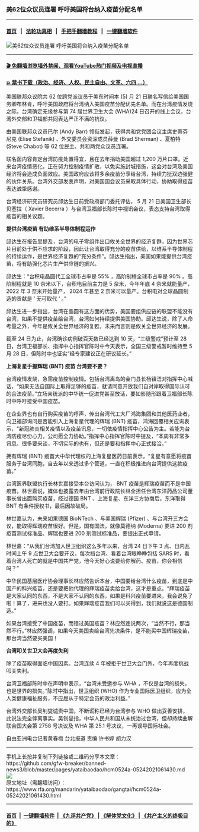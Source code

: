 ### 美62位众议员连署 呼吁美国将台纳入疫苗分配名单
------------------------

#### [首页](https://github.com/gfw-breaker/banned-news3/blob/master/README.md) &nbsp;&nbsp;|&nbsp;&nbsp; [法轮功真相](https://github.com/begood0513/basic/blob/master/README.md)  &nbsp;&nbsp;|&nbsp;&nbsp; [手把手翻墙教程](https://github.com/gfw-breaker/guides/wiki)  &nbsp;&nbsp;|&nbsp;&nbsp; [一键翻墙软件](https://github.com/gfw-breaker/nogfw/blob/master/README.md)  



<div id="headerimg">
 <img alt="美62位众议员连署 呼吁美国将台纳入疫苗分配名单" src="https://www.rfa.org/mandarin/yataibaodao/gangtai/hcm0524a-05242021061430.html/@@images/d7a85169-8a50-49ab-a49a-3b35f30dad03.jpeg" title="美62位众议员连署 呼吁美国将台纳入疫苗分配名单"/>
 <span class="lead_image_caption">
 </span>
 <!-- zoomattribute -->
</div>

<hr/>


#### [ 🎬  免翻墙浏览墙外禁闻、观看YouTube热门视频及电视直播](https://github.com/gfw-breaker/HelloWorld)

#### [ 💥  禁书下载（政治、经济、人权、民主自由、文革、六四 ...）](https://github.com/gfw-breaker/books/blob/master/README.md)

<div id="storytext">
 <p class="p3">
  美国联邦众议院共
  <span class="s2">
   62
  </span>
  位跨党派议员于美东时间本
  <span class="s2">
   (5)
  </span>
  月
  <span class="s2">
   21
  </span>
  日联名写信给美国国务卿布林肯，呼吁美国政府将台湾纳入美国疫苗分配优先名单。而在台湾疫情发烧之际，台湾确定无缘参与第
  <span class="s2">
   74
  </span>
  届世界卫生大会
  <span class="s2">
   (WHA)24
  </span>
  日召开的线上会议，台湾外交部和卫福部共同表达严正不满的抗议。
 </p>
 <p class="p3">
  由美国联邦众议员巴尔
  <span class="s2">
   (Andy Barr)
  </span>
  领衔发起，获得共和党党团会议主席史蒂芬尼克
  <span class="s2">
   (Elise Stefanik)
  </span>
  、外交委员会资深成员薛曼
  <span class="s2">
   (Brad Sherman)
  </span>
  、夏柏特
  <span class="s2">
   (Steve Chabot)
  </span>
  等
  <span class="s2">
   62
  </span>
  位民主、共和两党众议员连署。
 </p>
 <p class="p3">
  联名函内容肯定台湾防疫处置得宜，且在去年捐助美国超过
  <span class="s2">
   1,200
  </span>
  万片口罩。近来台湾疫情恶化，正在努力控制疫情扩散，以免实施封城措施，这会对台湾及美国经济将会造成负面效应。美国政府应该将多余疫苗分享给台湾，持续力挺双边强健的伙伴关系。台湾外交部发表声明，对美国国会议员采取具体行动，协助取得疫苗表达诚挚感谢。
 </p>
 <p class="p3">
  台湾经济研究员研究员邱达生日前受政府部门委托评估，
  <span class="s2">
   5
  </span>
  月
  <span class="s2">
   21
  </span>
  日美国卫生部长贝塞拉（
  <span class="s2">
   Xavier Becerra
  </span>
  ）与台湾卫福部长陈时中视讯会议，表态支持台湾取得疫苗的相关议题。
 </p>
 <p class="p3">
  <strong>
   提供台湾疫苗
   <span class="s2">
   </span>
   有助维系半导体制程运作
  </strong>
 </p>
 <p class="p3">
  邱达生在报告里提及，台湾的电子零组件出口攸关全世界的经济复甦，因为世界芯片目前处于供不应求的阶段，因此让台湾取得充分的疫苗供给，以维系半导体制程的持续运作，是世界经济复甦的“充分条件”。邱达生指出，美国如果能提供台湾疫苗，将有助强化芯片生产供应链的振兴。
 </p>
 <p class="p3">
  邱达生：“台积电晶圆代工全球市占率是
  <span class="s2">
   55%
  </span>
  ，高阶制程全球市占率是
  <span class="s2">
   90%
  </span>
  。高阶制程就是
  <span class="s2">
   10
  </span>
  奈米以下，台积电目前主力是
  <span class="s2">
   5
  </span>
  奈米，今年年底
  <span class="s2">
   4
  </span>
  奈米就能量产，
  <span class="s2">
   2022
  </span>
  年
  <span class="s2">
   3
  </span>
  奈米开始量产，
  <span class="s2">
   2024
  </span>
  年甚至
  <span class="s2">
   2
  </span>
  奈米可以量产。台积电对全球晶圆制造的贡献是
  <span class="s2">
   ’
  </span>
  无可取代
  <span class="s2">
   ’
  </span>
  。”
 </p>
 <p class="p3">
  邱达生进一步指出，台湾在晶圆有这方面的优势，美国要组供应链的联盟不能没有台湾，如果不提供疫苗给台湾，台湾如何持续提供美国协助。邱达生说，除了人命考量之外，今年是攸关全世界经济的复甦，未来而言则是攸关全世界经济的发展。
 </p>
 <p class="p3">
  截至
  <span class="s2">
   24
  </span>
  日为止，台湾确诊病例破百天数已经达到
  <span class="s2">
   10
  </span>
  天，“三级警戒”预计至
  <span class="s2">
   28
  </span>
  日，台湾卫福部长、指挥中心指挥官陈时中今天表示，全国三级警戒暂时维持至
  <span class="s2">
   5
  </span>
  月
  <span class="s2">
   28
  </span>
  日，但陈时中也证实“经专家建议正在研议延长。”
 </p>
 <p class="p3">
  <strong>
   上海复星手握辉瑞
   <span class="s2">
    (BNT)
   </span>
   疫苗
   <span class="s2">
   </span>
   台湾要不要？
  </strong>
 </p>
 <p class="p3">
  台湾疫情发烧，急需疫苗控制疫情。包括台湾离岛的金门县长杨镇浯对指挥中心喊话，“如果无法自国际上取得足够的疫苗，就请同意开放我们自对岸取得国际认可的合法疫苗。”立场亲统派的中华统一促进党甚至放话，要如影随形跟着卫福部长陈时中呼吁接受中国疫苗。
 </p>
 <p class="p3">
  在企业界也有自行购买疫苗的呼声，传出台湾代工大厂鸿海集团和其他医药业者，向卫福部询问是否能引入上海复星代理的辉瑞
  <span class="s2">
   (BNT)
  </span>
  疫苗，鸿海回覆相关应询表示，“新冠肺炎相关疫情以及疫苗讯息，一切依疫情指挥中心公告为主。若能为台湾防疫尽份心力，公司愿全力协助。”指挥中心指挥官陈时中提及，“本周有非常多讯息、很多要来谈，不切实际的也有，但还是要和指挥中心正式接洽。”
 </p>
 <p class="p3">
  拥有辉瑞
  <span class="s2">
   (BNT)
  </span>
  疫苗大中华代理权的上海复星医药日前表示，“复星有意愿将疫苗服务于台湾同胞，自去年以来透过多个管道，一直在积极推进向台湾提供这款疫苗。”
 </p>
 <p class="p3">
  台湾医界联盟执行长林世嘉接受本台访问认为，
  <span class="s2">
   BNT
  </span>
  疫苗是辉瑞疫苗而不是中国疫苗。林世嘉说，媒体也披露去年由台湾前行政院长林全担任台湾东洋药品公司董事长曾出面购买疫苗，经过德国
  <span class="s2">
   BNT
  </span>
  、上海复星、东洋三方协商后，东洋取得
  <span class="s2">
   BNT
  </span>
  有条件授权书，最后因故破局。
 </p>
 <p class="p3">
  林世嘉认为，未来如果德国
  <span class="s2">
   BioNTech
  </span>
  、与美国辉瑞
  <span class="s2">
   (Pfizer)
  </span>
  、与台湾开三方会议，能取得辉瑞疫苗很好。但是，国有国法，就像莫德纳
  <span class="s2">
   (Moderna)
  </span>
  要进
  <span class="s2">
   200
  </span>
  剂疫苗测试标准品、辉瑞也要进
  <span class="s2">
   200
  </span>
  剂测试标准品，要提出正式申请。
 </p>
 <p class="p3">
  林世嘉：“从我们台湾加入世卫组织这么多年以来，台湾
  <span class="s2">
   24
  </span>
  日下午
  <span class="s2">
   3
  </span>
  点、日内瓦时间上午
  <span class="s2">
   9
  </span>
  点世卫大会要开议，每次挡台湾、看着台湾眼睁睁包括
  <span class="s2">
   SARS
  </span>
  时，看着台湾人死亡的就是中国共产党，他今天好心说要给你解药、疫苗，你会相信吗？”
 </p>
 <p class="p3">
  中华民国基层医疗协会理事长林应然告诉本台，中国要给台湾什么疫苗，到底是中国产的科兴疫苗，还是要把他代理的辉瑞疫苗卖给台湾，这才是重点。“辉瑞疫苗是大家认同的东西，不是大家不认同的东西，如果是科兴疫苗要进来，我会说免了啦！算了，进来也没人要打。如果辉瑞疫苗我们可以买得到，我们就说这是德国制造。”
 </p>
 <p class="p3">
  如果台湾接受了中国疫苗，而错过美国疫苗？林应然连说两次，“当然不行，那当然不行。”林应然强调，如果今天美国卖给台湾先决条件，是不能买中国辉瑞疫苗，那台湾当然要买美国！
 </p>
 <p class="p3">
  <strong>
   台湾叩关世卫大会再度失利
  </strong>
 </p>
 <p class="p3">
  除了疫苗取得面临中国因素。台湾连续
  <span class="s2">
   4
  </span>
  年被拒于世卫大会门外，今年再度挑战叩关失利。
 </p>
 <p class="p3">
  台湾卫福部陈时中在声明中表示，“台湾未受邀参与
  <span class="s2">
   WHA
  </span>
  ，不仅是台湾的损失，也是世界的损失。”陈时中指出，世卫组织
  <span class="s2">
   (WHO)
  </span>
  作为专业国际医卫组织，应为全人类健康福祉服务，不应屈从于特定会员的政治利益。”
 </p>
 <p class="p3">
  台湾外交部长吴钊燮谴责中国，不断谎称已经为台湾参与
  <span class="s2">
   WHO
  </span>
  做出妥善安排，此说法完全悖离事实。吴钊燮指，中华人民共和国从未统治过台湾，但却持续曲解联合国大会第
  <span class="s2">
   2758
  </span>
  号决议及
  <span class="s2">
   WHA
  </span>
  第
  <span class="s2">
   25.1
  </span>
  号决议，一再误导国际社会。
 </p>
 <p class="p3">
  自由亚洲电台记者黄春梅
  <span class="s2">
  </span>
  台北报道
  <span class="s2">
  </span>
  责编
  <span class="s2">
  </span>
  许书婷
  <span class="s2">
  </span>
  胡力汉
 </p>
</div>

<hr/>
手机上长按并复制下列链接或二维码分享本文章：<br/>
https://github.com/gfw-breaker/banned-news3/blob/master/pages/yataibaodao/hcm0524a-05242021061430.md <br/>
<a href='https://github.com/gfw-breaker/banned-news3/blob/master/pages/yataibaodao/hcm0524a-05242021061430.md'><img src='https://github.com/gfw-breaker/banned-news3/blob/master/pages/yataibaodao/hcm0524a-05242021061430.md.png'/></a> <br/>
原文地址（需翻墙访问）：https://www.rfa.org/mandarin/yataibaodao/gangtai/hcm0524a-05242021061430.html


------------------------
#### [首页](https://github.com/gfw-breaker/banned-news3/blob/master/README.md) &nbsp;|&nbsp; [一键翻墙软件](https://github.com/gfw-breaker/nogfw/blob/master/README.md) &nbsp;| [《九评共产党》](https://github.com/gfw-breaker/9ping.md/blob/master/README.md#九评之一评共产党是什么) | [《解体党文化》](https://github.com/gfw-breaker/jtdwh.md/blob/master/README.md) | [《共产主义的终极目的》](https://github.com/gfw-breaker/gczydzjmd.md/blob/master/README.md)


<img src='http://gfw-breaker.win/banned-news3/pages/yataibaodao/hcm0524a-05242021061430.md' width='0px' height='0px'/>